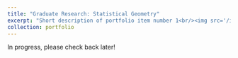 ```yaml
---
title: "Graduate Research: Statistical Geometry"
excerpt: "Short description of portfolio item number 1<br/><img src='/images/500x300.png'>"
collection: portfolio
---
```


In progress, please check back later!
